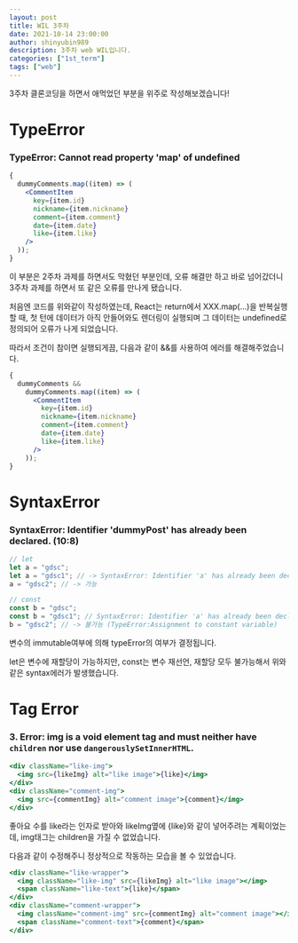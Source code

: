 ```yaml
---
layout: post
title: WIL 3주차
date: 2021-10-14 23:00:00
author: shinyubin989
description: 3주차 web WIL입니다.
categories: ["1st_term"]
tags: ["web"]
---
```


3주차 클론코딩을 하면서 애먹었던 부분을 위주로 작성해보겠습니다!

# TypeError

### TypeError: Cannot read property 'map' of undefined

```jsx
{
  dummyComments.map((item) => (
    <CommentItem
      key={item.id}
      nickname={item.nickname}
      comment={item.comment}
      date={item.date}
      like={item.like}
    />
  ));
}
```

이 부분은 2주차 과제를 하면서도 막혔던 부분인데, 오류 해결만 하고 바로 넘어갔더니 3주차 과제를 하면서 또 같은 오류를 만나게 됐습니다.

처음엔 코드를 위와같이 작성하였는데, React는 return에서 XXX.map(...)을 반복실행할 때, 첫 턴에 데이터가 아직 안들어와도 렌더링이 실행되며 그 데이터는 undefined로 정의되어 오류가 나게 되었습니다.

따라서 조건이 참이면 실행되게끔, 다음과 같이 &&를 사용하여 에러를 해결해주었습니다.

```jsx
{
  dummyComments &&
    dummyComments.map((item) => (
      <CommentItem
        key={item.id}
        nickname={item.nickname}
        comment={item.comment}
        date={item.date}
        like={item.like}
      />
    ));
}
```

# SyntaxError

### SyntaxError: Identifier 'dummyPost' has already been declared. (10:8)

```jsx
// let
let a = "gdsc";
let a = "gdsc1"; // -> SyntaxError: Identifier 'a' has already been declared
a = "gdsc2"; // -> 가능

// const
const b = "gdsc";
const b = "gdsc1"; // SyntaxError: Identifier 'a' has already been declared
b = "gdsc2"; // -> 불가능 (TypeError:Assignment to constant variable)
```

변수의 immutable여부에 의해 typeError의 여부가 결정됩니다.

let은 변수에 재할당이 가능하지만, const는 변수 재선언, 재할당 모두 불가능해서 위와같은 syntax에러가 발생했습니다.

# Tag Error

### 3. Error: img is a void element tag and must neither have `children` nor use `dangerouslySetInnerHTML`.

```jsx
<div className="like-img">
  <img src={likeImg} alt="like image">{like}</img>
</div>
<div className="comment-img">
  <img src={commentImg} alt="comment image">{comment}</img>
</div>
```

좋아요 수를 like라는 인자로 받아와 likeImg옆에 {like}와 같이 넣어주려는 계획이었는데, img태그는 children을 가질 수 없었습니다.

다음과 같이 수정해주니 정상적으로 작동하는 모습을 볼 수 있었습니다.

```jsx
<div className="like-wrapper">
  <img className="like-img" src={likeImg} alt="like image"></img>
  <span className="like-text">{like}</span>
</div>
<div className="comment-wrapper">
  <img className="comment-img" src={commentImg} alt="comment image"></img>
  <span className="comment-text">{comment}</span>
</div>
```
